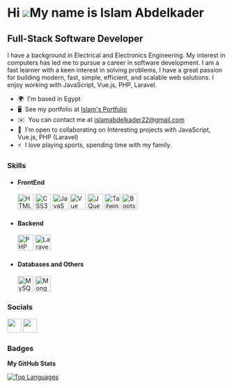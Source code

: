 Hi ![](https://user-images.githubusercontent.com/18350557/176309783-0785949b-9127-417c-8b55-ab5a4333674e.gif)My name is Islam Abdelkader
===================================================================================================================================

Full-Stack Software Developer
-----------------------------

I have a background in Electrical and Electronics Engineering. My interest in computers has led me to pursue a career in software development. I am a fast learner with a keen interest in solving problems, I have a great passion for building modern, fast, simple, efficient, and scalable web solutions. I enjoy working with JavaScript, Vue.js, PHP, Laravel.

* 🌍  I'm based in Egypt
* 🖥️  See my portfolio at [Islam's Portfolio](http://www.islamabdelkader.com/)
* ✉️  You can contact me at [islamabdelkader22@gmail.com](mailto:islamabdelkader22@gmail.com)
* 🤝  I'm open to collaborating on Interesting projects with JavaScript, Vue.js, PHP (Laravel)
* ⚡  I love playing sports, spending time with my family.

### Skills

+ #### FrontEnd
  <p align="left">
  <a href="https://developer.mozilla.org/en-US/docs/Glossary/HTML5" title="HTML" target="_blank" rel="noreferrer"><img src="https://raw.githubusercontent.com/danielcranney/readme-generator/main/public/icons/skills/html5-colored.svg" width="36" height="36" alt="HTML5" /></a>
  <a href="https://www.w3.org/TR/CSS/#css" title="CSS" target="_blank" rel="noreferrer"><img src="https://raw.githubusercontent.com/danielcranney/readme-generator/main/public/icons/skills/css3-colored.svg" width="36" height="36" alt="CSS3" /></a>
  <a href="https://developer.mozilla.org/en-US/docs/Web/JavaScript" title="Javascript" target="_blank" rel="noreferrer"><img src="https://raw.githubusercontent.com/danielcranney/readme-generator/main/public/icons/skills/javascript-colored.svg" width="36" height="36" alt="JavaScript" /></a>
  <a href="https://vuejs.org/" title="Vuejs" target="_blank" rel="noreferrer"><img src="https://raw.githubusercontent.com/danielcranney/readme-generator/main/public/icons/skills/vuejs-colored.svg" width="36" height="36" alt="Vue" /></a>
  <a href="https://jquery.com/" title="JQuery" target="_blank" rel="noreferrer"><img src="https://raw.githubusercontent.com/danielcranney/readme-generator/main/public/icons/skills/jquery-colored.svg" width="36" height="36" alt="JQuery" /></a>
  <a href="https://tailwindcss.com/" title="Tailwindcss" target="_blank" rel="noreferrer"><img src="https://raw.githubusercontent.com/danielcranney/readme-generator/main/public/icons/skills/tailwindcss-colored.svg" width="36" height="36" alt="TailwindCSS" /></a>
  <a href="https://getbootstrap.com/" title="Bootstrap" target="_blank" rel="noreferrer"><img src="https://raw.githubusercontent.com/danielcranney/readme-generator/main/public/icons/skills/bootstrap-colored.svg" width="36" height="36" alt="Bootstrap" /></a>
</p>

+ #### Backend

  <p align="left">
  <a href="https://www.php.net/" title="PHP" target="_blank" rel="noreferrer"><img src="https://raw.githubusercontent.com/danielcranney/readme-generator/main/public/icons/skills/php-colored.svg" width="36" height="36" alt="PHP" /></a>
  <a href="https://laravel.com/" title="Laravel" target="_blank" rel="noreferrer"><img src="https://raw.githubusercontent.com/danielcranney/readme-generator/main/public/icons/skills/laravel-colored.svg" width="36" height="36" alt="Laravel" /></a>
  </p>
+ #### Databases and Others

  <p align="left">
  <a href="https://www.mysql.com/" title="HTML" target="_blank" rel="noreferrer"><img src="https://raw.githubusercontent.com/danielcranney/readme-generator/main/public/icons/skills/mysql-colored.svg" width="36" height="36" alt="MySQL" /></a>
  <a href="https://mon.com/" target="_blank" rel="noreferrer"><img src="https://raw.githubusercontent.com/danielcranney/readme-generator/main/public/icons/skills/mongodb-colored.svg" width="36" height="36" alt="MongoDB" /></a>
  </p>


### Socials

<p align="left">
  <a href="https://www.github.com/islam-abd-elkader/" target="_blank" rel="noreferrer"><img src="https://raw.githubusercontent.com/danielcranney/readme-generator/main/public/icons/socials/github-dark.svg" width="32" height="32" /></a>
  <a href="https://www.linkedin.com/in/islam-abd-elkader/" target="_blank" rel="noreferrer"><img src="https://raw.githubusercontent.com/danielcranney/readme-generator/main/public/icons/socials/linkedin.svg" width="32" height="32" /></a>
</p>

### Badges

<b>My GitHub Stats</b>

<a href="https://github.com/islam-abd-elkader/" align="left"><img src="https://github-readme-stats.vercel.app/api/top-langs/?username=islam-abdelkader&langs_count=10&title_color=0891b2&text_color=ffffff&icon_color=0891b2&bg_color=1c1917&hide_border=true&locale=en&custom_title=Top%20%Languages" alt="Top Languages" /></a>
